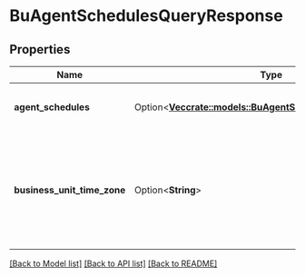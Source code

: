 # BuAgentSchedulesQueryResponse

## Properties

Name | Type | Description | Notes
------------ | ------------- | ------------- | -------------
**agent_schedules** | Option<[**Vec<crate::models::BuAgentScheduleQueryResponse>**](BuAgentScheduleQueryResponse.md)> | The requested agent schedules | [optional]
**business_unit_time_zone** | Option<**String**> | The time zone configured for the business unit to which these schedules apply | [optional]

[[Back to Model list]](../README.md#documentation-for-models) [[Back to API list]](../README.md#documentation-for-api-endpoints) [[Back to README]](../README.md)


